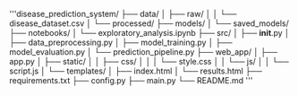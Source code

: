 

'''disease_prediction_system/
├── data/
│   ├── raw/
│   │   └── disease_dataset.csv
│   └── processed/
├── models/
│   └── saved_models/
├── notebooks/
│   └── exploratory_analysis.ipynb
├── src/
│   ├── __init__.py
│   ├── data_preprocessing.py
│   ├── model_training.py
│   ├── model_evaluation.py
│   └── prediction_pipeline.py
├── web_app/
│   ├── app.py
│   ├── static/
│   │   ├── css/
│   │   │   └── style.css
│   │   └── js/
│   │       └── script.js
│   └── templates/
│       ├── index.html
│       └── results.html
├── requirements.txt
├── config.py
├── main.py
└── README.md
'''
